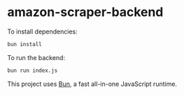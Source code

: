 # amazon-scraper-backend

To install dependencies:

```bash
bun install
```

To run the backend:

```bash
bun run index.js
```

This project uses [Bun](https://bun.sh), a fast all-in-one JavaScript runtime.
